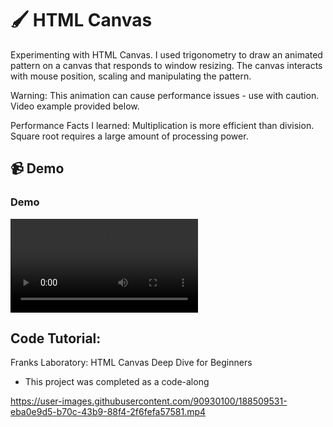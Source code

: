 # :paintbrush: HTML Canvas
Experimenting with HTML Canvas. I used trigonometry to draw an animated pattern on a canvas that responds to window resizing. The canvas interacts with mouse position, scaling and manipulating the pattern.

Warning: This animation can cause performance issues - use with caution. Video example provided below.

Performance Facts I learned: Multiplication is more efficient than division. Square root requires a large amount of processing power. 

## :video_camera: Demo

### Demo
![Demo](https://user-images.githubusercontent.com/90930100/188509531-eba0e9d5-b70c-43b9-88f4-2f6fefa57581.mp4)

## Code Tutorial:
Franks Laboratory: HTML Canvas Deep Dive for Beginners
* This project was completed as a code-along

https://user-images.githubusercontent.com/90930100/188509531-eba0e9d5-b70c-43b9-88f4-2f6fefa57581.mp4

